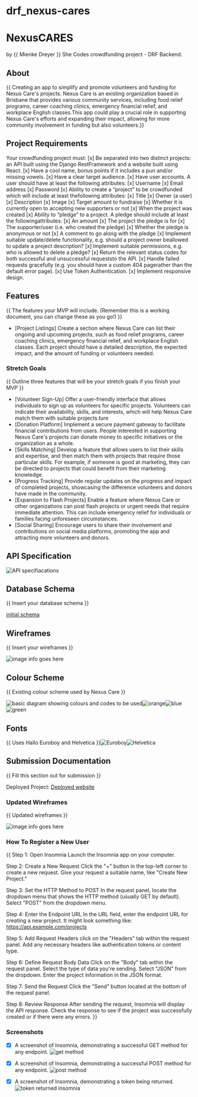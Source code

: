 # drf_nexus-cares
# NexusCARES
by {{ Mienke Dreyer }}
She Codes crowdfunding project - DRF Backend.

## About
{{ Creating an app to simplify and promote volunteers and funding for Nexus Care's projects. Nexus Care is an existing organization based in Brisbane that provides various community services, including food relief programs, career coaching clinics, emergency financial relief, and workplace English classes.This app could play a crucial role in supporting Nexus Care's efforts and expanding their impact, allowing for more community involvement in funding but also volunteers.}}

## Project Requirements
Your crowdfunding project must:
[x] Be separated into two distinct projects: an API built using the Django RestFramework and a website built using React.
[x] Have a cool name, bonus points if it includes a pun and/or missing vowels. 
[x] Have a clear target audience.
[x] Have user accounts. A user should have at least the following attributes:
    [x] Username
    [x] Email address
    [x] Password
[x] Ability to create a “project” to be crowdfunded which will include at least thefollowing attributes:
    [x] Title
    [x] Owner (a user)
    [x] Description
    [x] Image
    [x] Target amount to fundraise
    [x] Whether it is currently open to accepting new supporters or not
    [x] When the project was created
[x] Ability to “pledge” to a project. A pledge should include at least the followingattributes:
    [x] An amount
    [x] The project the pledge is for
    [x] The supporter/user (i.e. who created the pledge)
    [x] Whether the pledge is anonymous or not
    [x] A comment to go along with the pledge
[x] Implement suitable update/delete functionality, e.g. should a project owner beallowed to update a project description?
[x] Implement suitable permissions, e.g. who is allowed to delete a pledge?
[x] Return the relevant status codes for both successful and unsuccessful requeststo the API.
[x] Handle failed requests gracefully (e.g. you should have a custom 404 pagerather than the default error page).
[x] Use Token Authentication.
[x] Implement responsive design.

## Features
{{ The features your MVP will include. (Remember this is a working document, you can change these as you go!) }}
* [Project Listings] Create a section where Nexus Care can list their ongoing and upcoming projects, such as food relief programs, career coaching clinics, emergency financial relief, and workplace English classes. Each project should have a detailed description, the expected impact, and the amount of funding or volunteers needed.

### Stretch Goals
{{ Outline three features that will be your stretch goals if you finish your MVP }}
* [Volunteer Sign-Up] Offer a user-friendly interface that allows individuals to sign up as volunteers for specific projects. Volunteers can indicate their availability, skills, and interests, which will help Nexus Care match them with suitable projects.ture
* [Donation Platform] Implement a secure payment gateway to facilitate financial contributions from users. People interested in supporting Nexus Care's projects can donate money to specific initiatives or the organization as a whole.
* [Skills Matching] Develop a feature that allows users to list their skills and expertise, and then match them with projects that require those particular skills. For example, if someone is good at marketing, they can be directed to projects that could benefit from their marketing knowledge.
* [Progress Tracking] Provide regular updates on the progress and impact of completed projects, showcasing the difference volunteers and donors have made in the community.
* [Expansion to Flash Projects] Enable a feature where Nexus Care or other organizations can post flash projects or urgent needs that require immediate attention. This can include emergency relief for individuals or families facing unforeseen circumstances.
* [Social Sharing] Encourage users to share their involvement and contributions on social media platforms, promoting the app and attracting more volunteers and donors.

## API Specification

![API specifiacations](<crowdfunding/img/API specifications.png>)


## Database Schema
{{ Insert your database schema }}

[initial schema](<crowdfunding/img/database schema initial.png>) 

## Wireframes
{{ Insert your wireframes }}

![image info goes here](./docs/image.png)

## Colour Scheme
{{ Existing colour scheme used by Nexus Care }}

![basic diagram showing colours and codes to be used](<crowdfunding/img/colours and fonts.png>)![orange](crowdfunding/img/orange.png)![blue](crowdfunding/img/blue.png)![green](crowdfunding/img/green.png)

## Fonts
{{ Uses Hallo Euroboy and Helvetica }}![Euroboy](<crowdfunding/img/hallo Euroboy.png>)![Helvetica](<crowdfunding/img/helvetica .png>)

## Submission Documentation
{{ Fill this section out for submission }}

Deployed Project: [Deployed website](http://127.0.0.1:8000/projects/)



### Updated Wireframes
{{  Updated wireframes }}

![image info goes here](./docs/image.png)

### How To Register a New User
{{ Step 1: Open Insomnia
    Launch the Insomnia app on your computer.

Step 2: Create a New Request
    Click the "+" button in the top-left corner to create a new request.
    Give your request a suitable name, like "Create New Project."

Step 3: Set the HTTP Method to POST
    In the request panel, locate the dropdown menu that shows the HTTP method (usually GET by default).
    Select "POST" from the dropdown menu.

Step 4: Enter the Endpoint URL
    In the URL field, enter the endpoint URL for creating a new project. It might look something like: https://api.example.com/projects

Step 5: Add Request Headers 
    click on the "Headers" tab within the request panel.
    Add any necessary headers like authentication tokens or content type.

Step 6: Define Request Body Data
    Click on the "Body" tab within the request panel.
    Select the type of data you're sending. Select "JSON" from the dropdown.
    Enter the project information in the JSON format. 

Step 7: Send the Request
    Click the "Send" button located at the bottom of the request panel.

Step 8: Review Response 
    After sending the request, Insomnia will display the API response.
    Check the response to see if the project was successfully created or if there were any errors.
 }}

### Screenshots
* [x] A screenshot of Insomnia, demonstrating a successful GET method for any endpoint.
![get method](<crowdfunding/img/get method endpoint.png>)

* [x] A screenshot of Insomnia, demonstrating a successful POST method for any endpoint.
![post method](<crowdfunding/img/post method endpoint.png>)

* [x] A screenshot of Insomnia, demonstrating a token being returned.
![token returned insomnia](<crowdfunding/img/token being returned.png>)